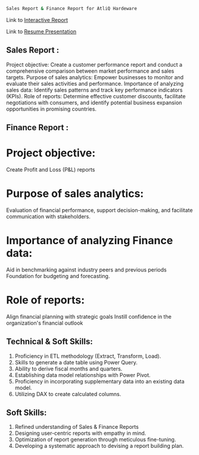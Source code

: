 
```bash
Sales Report & Finance Report for AtliQ Hardeware
```
Link to [Interactive Report]()

Link to [Resume Presentation](https://codebasics.io/challenge/codebasics-resume-project-challenge)

## Sales Report :


Project objective: 
Create a customer performance report and conduct a comprehensive comparison between market performance and sales targets.
Purpose of sales analytics: 
Empower businesses to monitor and evaluate their sales activities and performance.
Importance of analyzing sales data: 
Identify sales patterns and track key performance indicators (KPIs).
Role of reports: 
Determine effective customer discounts, facilitate negotiations with consumers, and identify potential business expansion opportunities in promising countries.


## Finance Report :
# Project objective: 
Create Profit and Loss (P&L) reports 
# Purpose of sales analytics: 
Evaluation of financial performance, support decision-making, and facilitate communication with stakeholders.
# Importance of analyzing Finance data: 
Aid in benchmarking against industry peers and previous periods Foundation for budgeting and forecasting.
# Role of reports: 
Align financial planning with strategic goals Instill confidence in the organization's financial outlook


## Technical & Soft Skills:
1.	Proficiency in ETL methodology (Extract, Transform, Load).
2.	Skills to generate a date table using Power Query.
3.	Ability to derive fiscal months and quarters.
4.	Establishing data model relationships with Power Pivot.
5.	Proficiency in incorporating supplementary data into an existing data model.
6.	Utilizing DAX to create calculated columns.

## Soft Skills:
1.	Refined understanding of Sales & Finance Reports
2.	Designing user-centric reports with empathy in mind.
3.	Optimization of report generation through meticulous fine-tuning.
4.	Developing a systematic approach to devising a report building plan.
